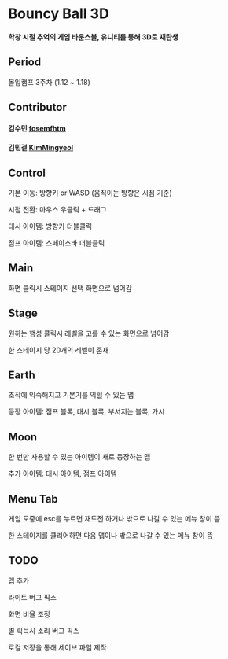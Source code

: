 # Bouncy Ball 3D
#### 학창 시절 추억의 게임 바운스볼, 유니티를 통해 3D로 재탄생

## Period
몰입캠프 3주차 (1.12 ~ 1.18)

## Contributor

#### 김수민 [fosemfhtm](https://github.com/fosemfhtm)

#### 김민결 [KimMingyeol](https://github.com/KimMingyeol)

## Control 
기본 이동: 방향키 or WASD (움직이는 방향은 시점 기준)

시점 전환: 마우스 우클릭 + 드래그

대시 아이템: 방향키 더블클릭

점프 아이템: 스페이스바 더블클릭

## Main
화면 클릭시 스테이지 선택 화면으로 넘어감

## Stage
원하는 행성 클릭시 레벨을 고를 수 있는 화면으로 넘어감

한 스테이지 당 20개의 레벨이 존재

## Earth
조작에 익숙해지고 기본기를 익힐 수 있는 맵

등장 아이템: 점프 블록, 대시 블록, 부서지는 블록, 가시

## Moon 
한 번만 사용할 수 있는 아이템이 새로 등장하는 맵

추가 아이템: 대시 아이템, 점프 아이템


## Menu Tab 
게임 도중에 esc를 누르면 재도전 하거나 밖으로 나갈 수 있는 메뉴 창이 뜸

한 스테이지를 클리어하면 다음 맵이나 밖으로 나갈 수 있는 메뉴 창이 뜸

## TODO
맵 추가

라이트 버그 픽스

화면 비율 조정

별 획득시 소리 버그 픽스

로컬 저장을 통해 세이브 파일 제작
